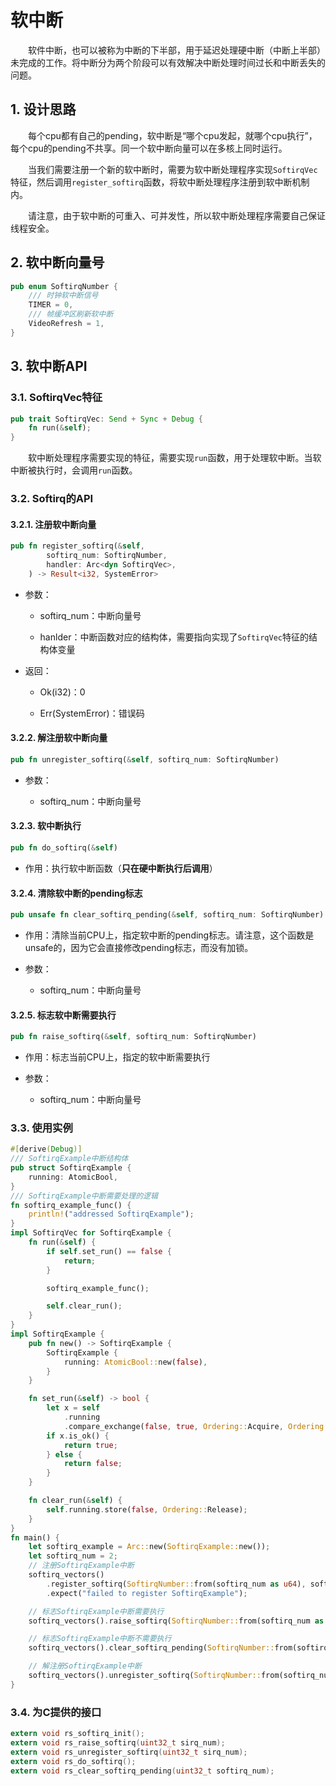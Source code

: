 # 软中断

&emsp;&emsp;软件中断，也可以被称为中断的下半部，用于延迟处理硬中断（中断上半部）未完成的工作。将中断分为两个阶段可以有效解决中断处理时间过长和中断丢失的问题。

## 1. 设计思路

&emsp;&emsp;每个cpu都有自己的pending，软中断是“哪个cpu发起，就哪个cpu执行”，每个cpu的pending不共享。同一个软中断向量可以在多核上同时运行。

&emsp;&emsp;当我们需要注册一个新的软中断时，需要为软中断处理程序实现`SoftirqVec`特征，然后调用`register_softirq`函数，将软中断处理程序注册到软中断机制内。

&emsp;&emsp;请注意，由于软中断的可重入、可并发性，所以软中断处理程序需要自己保证线程安全。

## 2. 软中断向量号

```rust
pub enum SoftirqNumber {
    /// 时钟软中断信号
    TIMER = 0,
    /// 帧缓冲区刷新软中断
    VideoRefresh = 1, 
}
```

## 3. 软中断API

### 3.1. SoftirqVec特征

```rust
pub trait SoftirqVec: Send + Sync + Debug {
    fn run(&self);
}
```

&emsp;&emsp;软中断处理程序需要实现的特征，需要实现`run`函数，用于处理软中断。当软中断被执行时，会调用`run`函数。

### 3.2. Softirq的API

#### 3.2.1. 注册软中断向量
```rust
pub fn register_softirq(&self,
        softirq_num: SoftirqNumber,
        handler: Arc<dyn SoftirqVec>,
    ) -> Result<i32, SystemError>
```

- 参数：
  
  - softirq_num：中断向量号
  
  - hanlder：中断函数对应的结构体，需要指向实现了`SoftirqVec`特征的结构体变量

- 返回：
  
  - Ok(i32)：0
  
  - Err(SystemError)：错误码

#### 3.2.2. 解注册软中断向量

```rust
pub fn unregister_softirq(&self, softirq_num: SoftirqNumber)
```

- 参数：
  
  - softirq_num：中断向量号


#### 3.2.3. 软中断执行

```rust
pub fn do_softirq(&self)
```

- 作用：执行软中断函数（**只在硬中断执行后调用**）

#### 3.2.4. 清除软中断的pending标志

```rust
pub unsafe fn clear_softirq_pending(&self, softirq_num: SoftirqNumber)
```

- 作用：清除当前CPU上，指定软中断的pending标志。请注意，这个函数是unsafe的，因为它会直接修改pending标志，而没有加锁。

- 参数：
  
  - softirq_num：中断向量号

#### 3.2.5. 标志软中断需要执行

```rust
pub fn raise_softirq(&self, softirq_num: SoftirqNumber)
```

- 作用：标志当前CPU上，指定的软中断需要执行

- 参数：
  
  - softirq_num：中断向量号

### 3.3. 使用实例

```rust
#[derive(Debug)]
/// SoftirqExample中断结构体
pub struct SoftirqExample {
    running: AtomicBool,
}
/// SoftirqExample中断需要处理的逻辑
fn softirq_example_func() {
    println!("addressed SoftirqExample");
}
impl SoftirqVec for SoftirqExample {
    fn run(&self) {
        if self.set_run() == false {
            return;
        }

        softirq_example_func();

        self.clear_run();
    }
}
impl SoftirqExample {
    pub fn new() -> SoftirqExample {
        SoftirqExample {
            running: AtomicBool::new(false),
        }
    }

    fn set_run(&self) -> bool {
        let x = self
            .running
            .compare_exchange(false, true, Ordering::Acquire, Ordering::Relaxed);
        if x.is_ok() {
            return true;
        } else {
            return false;
        }
    }

    fn clear_run(&self) {
        self.running.store(false, Ordering::Release);
    }
}
fn main() {
    let softirq_example = Arc::new(SoftirqExample::new());
    let softirq_num = 2;
    // 注册SoftirqExample中断
    softirq_vectors()
        .register_softirq(SoftirqNumber::from(softirq_num as u64), softirq_example)
        .expect("failed to register SoftirqExample");

    // 标志SoftirqExample中断需要执行
    softirq_vectors().raise_softirq(SoftirqNumber::from(softirq_num as u64));

    // 标志SoftirqExample中断不需要执行
    softirq_vectors().clear_softirq_pending(SoftirqNumber::from(softirq_num as u64));

    // 解注册SoftirqExample中断
    softirq_vectors().unregister_softirq(SoftirqNumber::from(softirq_num as u64));
}
```

### 3.4. 为C提供的接口

```c
extern void rs_softirq_init();
extern void rs_raise_softirq(uint32_t sirq_num);
extern void rs_unregister_softirq(uint32_t sirq_num);
extern void rs_do_softirq();
extern void rs_clear_softirq_pending(uint32_t softirq_num);
```
